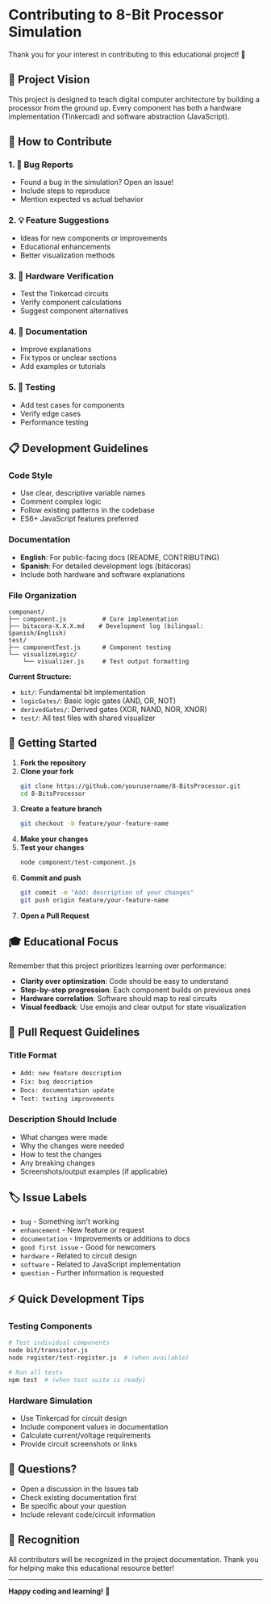 # Contributing to 8-Bit Processor Simulation

Thank you for your interest in contributing to this educational project! 🎉

## 🎯 Project Vision

This project is designed to teach digital computer architecture by building a processor from the ground up. Every component has both a hardware implementation (Tinkercad) and software abstraction (JavaScript).

## 🤝 How to Contribute

### 1. 🐛 Bug Reports
- Found a bug in the simulation? Open an issue!
- Include steps to reproduce
- Mention expected vs actual behavior

### 2. 💡 Feature Suggestions
- Ideas for new components or improvements
- Educational enhancements
- Better visualization methods

### 3. 🔬 Hardware Verification
- Test the Tinkercad circuits
- Verify component calculations
- Suggest component alternatives

### 4. 📖 Documentation
- Improve explanations
- Fix typos or unclear sections
- Add examples or tutorials

### 5. 🧪 Testing
- Add test cases for components
- Verify edge cases
- Performance testing

## 📋 Development Guidelines

### Code Style
- Use clear, descriptive variable names
- Comment complex logic
- Follow existing patterns in the codebase
- ES6+ JavaScript features preferred

### Documentation
- **English**: For public-facing docs (README, CONTRIBUTING)
- **Spanish**: For detailed development logs (bitácoras)
- Include both hardware and software explanations

### File Organization
```
component/
├── component.js          # Core implementation
├── bitacora-X.X.X.md    # Development log (bilingual: Spanish/English)
test/
├── componentTest.js      # Component testing
└── visualizeLogic/
    └── visualizer.js     # Test output formatting
```

**Current Structure:**
- `bit/`: Fundamental bit implementation
- `logicGates/`: Basic logic gates (AND, OR, NOT)
- `derivedGates/`: Derived gates (XOR, NAND, NOR, XNOR)
- `test/`: All test files with shared visualizer

## 🚀 Getting Started

1. **Fork the repository**
2. **Clone your fork**
   ```bash
   git clone https://github.com/yourusername/8-BitsProcessor.git
   cd 8-BitsProcessor
   ```
3. **Create a feature branch**
   ```bash
   git checkout -b feature/your-feature-name
   ```
4. **Make your changes**
5. **Test your changes**
   ```bash
   node component/test-component.js
   ```
6. **Commit and push**
   ```bash
   git commit -m "Add: description of your changes"
   git push origin feature/your-feature-name
   ```
7. **Open a Pull Request**

## 🎓 Educational Focus

Remember that this project prioritizes learning over performance:

- **Clarity over optimization**: Code should be easy to understand
- **Step-by-step progression**: Each component builds on previous ones
- **Hardware correlation**: Software should map to real circuits
- **Visual feedback**: Use emojis and clear output for state visualization

## 📝 Pull Request Guidelines

### Title Format
- `Add: new feature description`
- `Fix: bug description`
- `Docs: documentation update`
- `Test: testing improvements`

### Description Should Include
- What changes were made
- Why the changes were needed
- How to test the changes
- Any breaking changes
- Screenshots/output examples (if applicable)

## 🏷️ Issue Labels

- `bug` - Something isn't working
- `enhancement` - New feature or request
- `documentation` - Improvements or additions to docs
- `good first issue` - Good for newcomers
- `hardware` - Related to circuit design
- `software` - Related to JavaScript implementation
- `question` - Further information is requested

## ⚡ Quick Development Tips

### Testing Components
```bash
# Test individual components
node bit/transistor.js
node register/test-register.js  # (when available)

# Run all tests
npm test  # (when test suite is ready)
```

### Hardware Simulation
- Use Tinkercad for circuit design
- Include component values in documentation
- Calculate current/voltage requirements
- Provide circuit screenshots or links

## 🤔 Questions?

- Open a discussion in the Issues tab
- Check existing documentation first
- Be specific about your question
- Include relevant code/circuit information

## 🙏 Recognition

All contributors will be recognized in the project documentation. Thank you for helping make this educational resource better!

---

**Happy coding and learning!** 🚀